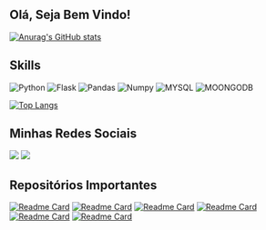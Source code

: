## Olá, Seja Bem Vindo!
[![Anurag's GitHub stats](https://github-readme-stats.vercel.app/api?username=antonioscript&show_icons=true&theme=tokyonight)](https://github.com/antonioscript/github-readme-stats)

## Skills
![Python](https://img.shields.io/badge/Python-FFD43B?style=for-the-badge&logo=python&logoColor=blue)
![Flask](https://img.shields.io/badge/Flask-000000?style=for-the-badge&logo=flask&logoColor=white)
![Pandas](https://img.shields.io/badge/Pandas-2C2D72?style=for-the-badge&logo=pandas&logoColor=white)
![Numpy](	https://img.shields.io/badge/Numpy-777BB4?style=for-the-badge&logo=numpy&logoColor=white)
![MYSQL](	https://img.shields.io/badge/MySQL-005C84?style=for-the-badge&logo=mysql&logoColor=white)
![MOONGODB](https://img.shields.io/badge/MongoDB-4EA94B?style=for-the-badge&logo=mongodb&logoColor=white)

[![Top Langs](https://github-readme-stats.vercel.app/api/top-langs/?username=antonioscript&layout=compact&theme=tokyonight)](https://github.com/antonioscript/github-readme-stats)

## Minhas Redes Sociais
[<img src="https://img.shields.io/badge/LinkedIn-0077B5?style=for-the-badge&logo=linkedin&logoColor=white">](https://www.linkedin.com/in/antoniorochadevs/)
[<img src="https://img.shields.io/badge/YouTube-FF0000?style=for-the-badge&logo=youtube&logoColor=white">](https://www.youtube.com/channel/UCLNSWTTuKQnQz5YgEWkAMkw)

## Repositórios Importantes
[![Readme Card](https://github-readme-stats.vercel.app/api/pin/?username=antonioscript&repo=gerenciador_de_estoque_loja&theme=tokyonight)](https://github.com/antonioscript/gerenciador_de_estoque_loja)
[![Readme Card](https://github-readme-stats.vercel.app/api/pin/?username=antonioscript&repo=projeto_consultar_CNPJ&theme=tokyonight)](https://github.com/antonioscript/projeto_consultar_CNPJ)
[![Readme Card](https://github-readme-stats.vercel.app/api/pin/?username=antonioscript&repo=cotacoes_moedas_python&theme=tokyonight)](https://github.com/antonioscript/cotacoes_moedas_python)
[![Readme Card](https://github-readme-stats.vercel.app/api/pin/?username=antonioscript&repo=projeto_ler_email_e_baixar_anexo&theme=tokyonight)](https://github.com/antonioscript/projeto_ler_email_e_baixar_anexo)
[![Readme Card](https://github-readme-stats.vercel.app/api/pin/?username=antonioscript&repo=API_consultar_cep&theme=tokyonight)](https://github.com/antonioscript/API_consultar_cep)
[![Readme Card](https://github-readme-stats.vercel.app/api/pin/?username=antonioscript&repo=analise_de_compras_de_uma_loja&theme=tokyonight)](https://github.com/antonioscript/analise_de_compras_de_uma_loja)


